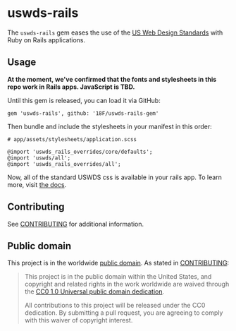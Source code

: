 # uswds-rails

The `uswds-rails` gem eases the use of the [US Web Design Standards](https://github.com/18F/web-design-standards)
with Ruby on Rails applications.

## Usage

**At the moment, we've confirmed that the fonts and stylesheets in this repo
work in Rails apps.  JavaScript is TBD.**

Until this gem is released, you can load it via GitHub:

```
gem 'uswds-rails', github: '18F/uswds-rails-gem'
```

Then bundle and include the stylesheets in your manifest in this order:

```
# app/assets/stylesheets/application.scss

@import 'uswds_rails_overrides/core/defaults';
@import 'uswds/all';
@import 'uswds_rails_overrides/all';
```

Now, all of the standard USWDS css is available in your rails app. To learn
more, visit [the docs](https://standards.usa.gov/).

## Contributing

See [CONTRIBUTING](CONTRIBUTING.md) for additional information.

## Public domain

This project is in the worldwide [public domain](LICENSE.md). As stated in [CONTRIBUTING](CONTRIBUTING.md):

> This project is in the public domain within the United States, and copyright and related rights in the work worldwide are waived through the [CC0 1.0 Universal public domain dedication](https://creativecommons.org/publicdomain/zero/1.0/).
>
> All contributions to this project will be released under the CC0 dedication. By submitting a pull request, you are agreeing to comply with this waiver of copyright interest.

